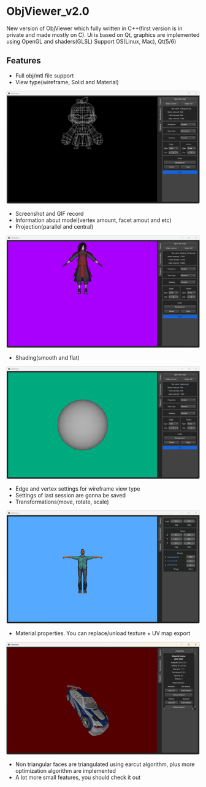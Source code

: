 # ObjViewer_v2.0
New version of ObjViewer which fully written in C++(first version is in private and made mostly on C).
Ui is based on Qt, graphics are implemented using OpenGL and shaders(GLSL)
Support OS(Linux, Mac), Qt(5/6)
## Features
- Full obj/mtl file support
- View type(wireframe, Solid and Material)

![](misc/viewtype.gif)
- Screenshot and GIF record
- Information about model(vertex amount, facet amout and etc)
- Projection(parallel and central)

![](misc/projtype.gif)
- Shading(smooth and flat)

![](misc/shading.gif)
- Edge and vertex settings for wireframe view type
- Settings of last session are gonna be saved
- Transformations(move, rotate, scale)

![](misc/transform.gif)
- Material properties. You can replace/unload texture + UV map export

![](misc/material.png)
- Non triangular faces are triangulated using earcut algorithm, plus more optimization algorithm are implemented
- A lot more small features, you should check it out